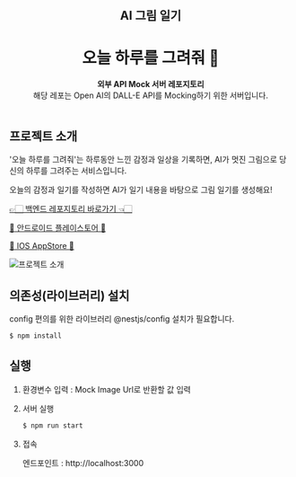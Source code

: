 <div align="center">
  <br>
  <h2> AI 그림 일기 </h2>
  <h1> 오늘 하루를 그려줘 🎨 </h1>
  <strong> 외부 API Mock 서버 레포지토리</strong>
  <br>해당 레포는 Open AI의 DALL-E API를 Mocking하기 위한 서버입니다.
</div>
<br>

## 프로젝트 소개

'오늘 하루를 그려줘'는 하루동안 느낀 감정과 일상을 기록하면, AI가 멋진 그림으로 당신의 하루를 그려주는 서비스입니다.

오늘의 감정과 일기를 작성하면 AI가 일기 내용을 바탕으로 그림 일기를 생성해요!

[👉🏻 백엔드 레포지토리 바로가기 👈🏻](https://github.com/tipi-tapi/ai-paint-today-BE)

[🤖 안드로이드 플레이스토어 🤖](https://play.google.com/store/apps/details?id=kr.co.devstory.draw_my_today)

[🍎 IOS AppStore 🍎](https://apps.apple.com/kr/app/%EC%98%A4%EB%8A%98-%ED%95%98%EB%A3%A8%EB%A5%BC-%EA%B7%B8%EB%A0%A4%EC%A4%98-ai-%EA%B7%B8%EB%A6%BC%EC%9D%BC%EA%B8%B0/id6447301941)

![프로젝트 소개](https://github.com/tipi-tapi/ai-paint-today-BE/assets/42285463/d5b03ee7-4682-4700-b8eb-243c20e9ee07)

## 의존성(라이브러리) 설치

config 편의를 위한 라이브러리 @nestjs/config 설치가 필요합니다.

```bash
$ npm install
```

## 실행

1. 환경변수 입력 : Mock Image Url로 반환할 값 입력

2. 서버 실행

   ```bash
   $ npm run start
   ```

3. 접속

   엔드포인트 : http://localhost:3000
